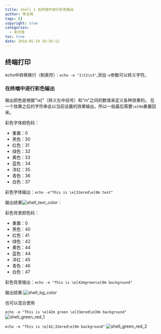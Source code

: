```yaml
---
title: shell_1 在终端中进行彩色输出
author: 李志伟
tags: []
copyright: true
categories:
  - 未分类
toc: true
date: 2018-05-19 16:56:12
---
```



## 终端打印

echo中转移换行（制表符）：`echo -e "1\t2\n3"`,添加`-e`参数可以转义字符。

### 在终端中进行彩色输出

输出颜色是根据“\e[”（转义左中括号）和“m”之间的数值来定义各种效果的。 在一个效果之后的字符串会以当前设置的效果输出，所以一般最后需要`\e[0m`重置回来。

彩色字体颜色码：
    
- 重置：0
- 黑色：30
- 红色：31
- 绿色：32
- 黄色：33
- 蓝色：34
- 洋红：35
- 青色：36
- 白色：37

彩色字体输出：`echo -e"This is \e[31mred\e[0m text"`

输出结果![shell_text_color](http://p6sqos6o3.bkt.clouddn.com/shell_text_color.jpg-lzw)：

彩色背景颜色码：

- 重置：0
- 黑色：40
- 红色：41
- 绿色：42
- 黄色：44
- 蓝色：44
- 洋红：45
- 青色：46
- 白色：47

彩色背景输出：`echo -e "This is \e[42mgreen\e[0m background"`

输出结果:![shell_bg_color](http://p6sqos6o3.bkt.clouddn.com/shell_bg_color.jpg-lzw)


也可以混合使用

`echo -e "This is \e[42m green \e[31mred\e[0m background"`
![shell_green_red_1](http://p6sqos6o3.bkt.clouddn.com/shell_green_red_1.jpg-lzw)

`echo -e "This is \e[42;31mred\e[0m background"`
![shell_green_red_2](http://p6sqos6o3.bkt.clouddn.com/shell_green_red_2.jpg-lzw)